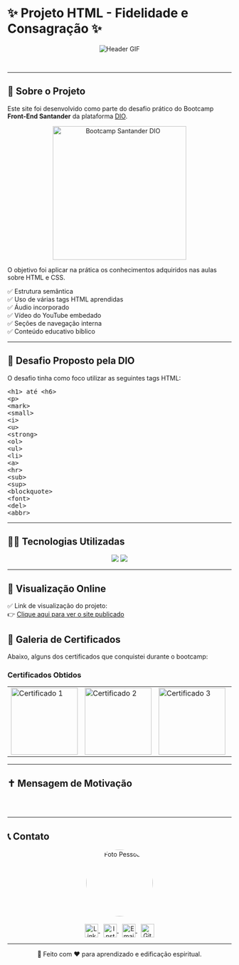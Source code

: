 
# ✨ Projeto HTML - Fidelidade e Consagração ✨
<p align="center">
  <img style="margin-bottom:30px; object-fit: contain; max-width:500px;" src="https://media.giphy.com/media/v1.Y2lkPTc5MGI3NjExaWltYm5jZmpzY2NzMm9jYjgyNGp1YWhkdjNuN2FkNzZnNThsaHg0YSZlcD12MV9naWZzX3NlYXJjaCZjdD1n/f9k1tV7HyORcngKF8v/giphy.gif" alt="Header GIF"/>
</p>



---

## 📖 Sobre o Projeto

Este site foi desenvolvido como parte do desafio prático do Bootcamp **Front-End Santander** da plataforma [DIO](https://dio.me).
<p align="center">
  <a href="https://www.dio.me" target="_blank">
    <img src="https://assets.dio.me/36qCF05DuQIs_6pXwaede4XCzOmnsH-PzhYOyPU-CxI/f:webp/h:413/q:80/w:413/L3JhbmtpbmcvZTUyNzRmYWYtNjMzNy00MWJlLWE2OTUtYWFiOTM3MDgyMmIyLnBuZw" alt="Bootcamp Santander DIO" width="300px"/>
  </a>

  
</p>



O objetivo foi aplicar na prática os conhecimentos adquiridos nas aulas sobre HTML e CSS.

✅ Estrutura semântica  
✅ Uso de várias tags HTML aprendidas  
✅ Áudio incorporado  
✅ Vídeo do YouTube embedado  
✅ Seções de navegação interna  
✅ Conteúdo educativo bíblico  

---

## 🎯 Desafio Proposto pela DIO

O desafio tinha como foco utilizar as seguintes tags HTML:

<pre>
&lt;h1&gt; até &lt;h6&gt;
&lt;p&gt;
&lt;mark&gt;
&lt;small&gt;
&lt;i&gt;
&lt;u&gt;
&lt;strong&gt;
&lt;ol&gt;
&lt;ul&gt;
&lt;li&gt;
&lt;a&gt;
&lt;hr&gt;
&lt;sub&gt;
&lt;sup&gt;
&lt;blockquote&gt;
&lt;font&gt;
&lt;del&gt;
&lt;abbr&gt;
</pre>

---

## 👨‍💻 Tecnologias Utilizadas

<p align="center">
  <img src="https://img.shields.io/badge/HTML5-E34F26?style=for-the-badge&logo=html5&logoColor=white"/>
  <img src="https://img.shields.io/badge/CSS3-1572B6?style=for-the-badge&logo=css3&logoColor=white"/>
</p>

---

## 👀 Visualização Online

✅ Link de visualização do projeto:  
👉 [Clique aqui para ver o site publicado](https://carolineyasmim.github.io/PuroHTML/) 

## 📸 Galeria de Certificados

Abaixo, alguns dos certificados que conquistei durante o bootcamp:

<h3>Certificados Obtidos</h3>

<table>
  <tr>
    <td>
      <a href="https://hermes.dio.me/certificates/MOGWKUXW.pdf" target="_blank">
        <img src="https://i.postimg.cc/t7b92rgk/Captura-de-tela-2025-06-18-213018.png" width="150" alt="Certificado 1">
      </a>
    </td>
    <td>
      <a href="https://hermes.dio.me/certificates/9ZZ8KAL3.pdf" target="_blank">
        <img src="https://i.postimg.cc/SnM50hTM/Captura-de-tela-2025-06-18-212919.png" width="150" alt="Certificado 2">
      </a>
    </td>
    <td>
      <a href="https://hermes.dio.me/certificates/ZHUKGEUP.pdf" target="_blank">
        <img src="https://i.postimg.cc/hQvy2WQh/Captura-de-tela-2025-06-18-212932.png" width="150" alt="Certificado 3">
      </a>
    </td>
    <td>
      <a href="https://hermes.dio.me/certificates/SG278MJ7.pdf" target="_blank">
        <img src="https://i.postimg.cc/mc35DSGZ/Captura-de-tela-2025-06-18-212944.png" width="150" alt="Certificado 4">
      </a>
    </td>
    <td>
      <a href="https://hermes.dio.me/certificates/XVZ1RCUQ.pdf" target="_blank">
        <img src="https://i.postimg.cc/jwskJJsH/Captura-de-tela-2025-06-18-213001.png" width="150" alt="Certificado 5">
      </a>
    </td>
    <td>
      <a href="https://hermes.dio.me/certificates/46RGFTWX.pdf" target="_blank">
        <img src="https://i.postimg.cc/tZ2vdCTL/Captura-de-tela-2025-06-18-213010.png" width="150" alt="Certificado 6">
      </a>
    </td>
  </tr>
</table>

---

## ✝️ Mensagem de Motivação

<pre>
                                                                "Todo trabalho árduo traz proveito, mas o só falar leva à pobreza."
                                                                                         - Provérbios 14:23 (NVI)
</pre>

---

## 📞 Contato

<div align="center">
  <img src="https://media.licdn.com/dms/image/v2/D4D03AQF3qiQNRrfsKg/profile-displayphoto-shrink_800_800/profile-displayphoto-shrink_800_800/0/1732114830678?e=1755734400&v=beta&t=OACaTPr9sAC8snRHT71ZXrlskokk4v5B64BeVwbuFQg" width="150" alt="Foto Pessoal" style="border-radius: 50%;"><br><br>

  <a href="https://www.linkedin.com/in/seulinkedin/" target="_blank">
    <img align="center" alt="Linkedin" width="30px" src="https://cdn.jsdelivr.net/npm/simple-icons@3.12.2/icons/linkedin.svg" />
  </a>
  &nbsp;
  <a href="https://www.instagram.com/seuinstagram/" target="_blank">
    <img align="center" alt="Instagram" width="30px" src="https://cdn.jsdelivr.net/npm/simple-icons@3.12.2/icons/instagram.svg" />
  </a>
  &nbsp;
  <a href="mailto:seuemail@gmail.com?subject=Contato" target="_blank">
    <img align="center" alt="Email" width="30px" src="https://cdn.jsdelivr.net/npm/simple-icons@3.12.2/icons/gmail.svg" />
  </a>
  &nbsp;
  <a href="https://github.com/seuusuario" target="_blank">
    <img align="center" alt="GitHub" width="30px" src="https://cdn.jsdelivr.net/npm/simple-icons@3.12.2/icons/github.svg" />
  </a>
</div>

---

<p align="center">🚀 Feito com ❤️ para aprendizado e edificação espiritual.</p>
